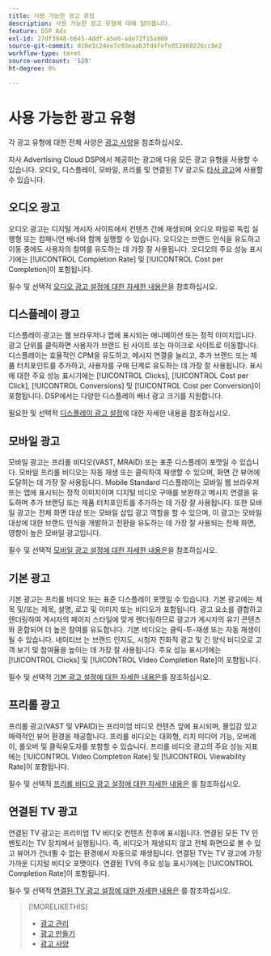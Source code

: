 ```yaml
---
title: 사용 가능한 광고 유형
description: 사용 가능한 광고 유형에 대해 알아봅니다.
feature: DSP Ads
exl-id: 27df3948-b645-4ddf-a5e0-ade72f15a969
source-git-commit: d10e1c24ee7c93eaab3fd4fefe853860226cc8e2
workflow-type: tm+mt
source-wordcount: '529'
ht-degree: 0%

---
```


# 사용 가능한 광고 유형

각 광고 유형에 대한 전체 사양은 [광고 사양](/help/dsp/assets/ad-specs.pdf)을 참조하십시오.

자사 Advertising Cloud DSP에서 제공하는 광고에 다음 모든 광고 유형을 사용할 수 있습니다. 오디오, 디스플레이, 모바일, 프리롤 및 연결된 TV 광고도 [타사 광고](/help/dsp/campaign-management/ads/ad-create-third-party.md)에 사용할 수 있습니다.

## 오디오 광고

오디오 광고는 디지털 게시자 사이트에서 컨텐츠 간에 재생되며 오디오 파일로 독립 실행형 또는 컴패니언 배너와 함께 실행할 수 있습니다. 오디오는 브랜드 인식을 유도하고 이동 중에도 사용자의 참여를 유도하는 데 가장 잘 사용됩니다. 오디오의 주요 성능 표시기에는 [!UICONTROL Completion Rate] 및 [!UICONTROL Cost per Completion]이 포함됩니다.

필수 및 선택적 [오디오 광고 설정에 대한 자세한 내용은](ad-settings-audio.md)을 참조하십시오.

## 디스플레이 광고

디스플레이 광고는 웹 브라우저나 앱에 표시되는 애니메이션 또는 정적 이미지입니다. 광고 단위를 클릭하면 사용자가 브랜드 된 사이트 또는 마이크로 사이트로 이동합니다. 디스플레이는 효율적인 CPM을 유도하고, 메시지 연결을 늘리고, 추가 브랜드 또는 제품 터치포인트를 추가하고, 사용자를 구매 단계로 유도하는 데 가장 잘 사용됩니다. 표시에 대한 주요 성능 표시기에는 [!UICONTROL Clicks], [!UICONTROL Cost per Click], [!UICONTROL Conversions] 및 [!UICONTROL Cost per Conversion]이 포함됩니다. DSP에서는 다양한 디스플레이 배너 광고 크기를 지원합니다.

필요한 및 선택적 [디스플레이 광고 설정](ad-settings-display.md)에 대한 자세한 내용을 참조하십시오.

## 모바일 광고

모바일 광고는 프리롤 비디오(VAST, MRAID) 또는 표준 디스플레이 포맷일 수 있습니다. 모바일 프리롤 비디오는 자동 재생 또는 클릭하여 재생할 수 있으며, 화면 간 뷰어에 도달하는 데 가장 잘 사용됩니다. Mobile Standard 디스플레이는 모바일 웹 브라우저 또는 앱에 표시되는 정적 이미지이며 디지털 비디오 구매를 보완하고 메시지 연결을 유도하며 추가 브랜딩 또는 제품 터치포인트를 추가하는 데 가장 잘 사용됩니다. 또한 모바일 광고는 전체 화면 대상 또는 모바일 삽입 광고 역할을 할 수 있으며, 이 광고는 모바일 대상에 대한 브랜드 인식을 개발하고 전환을 유도하는 데 가장 잘 사용되는 전체 화면, 영향이 높은 모바일 광고입니다.

필수 및 선택적 [모바일 광고 설정에 대한 자세한 내용은](ad-settings-mobile.md)을 참조하십시오.

## 기본 광고

기본 광고는 프리롤 비디오 또는 표준 디스플레이 포맷일 수 있습니다. 기본 광고에는 제목 및/또는 제목, 설명, 로고 및 이미지 또는 비디오가 포함됩니다. 광고 요소를 결합하고 렌더링하여 게시자의 페이지 스타일에 맞게 렌더링하므로 광고가 게시자의 유기 콘텐츠와 혼합되어 더 높은 참여를 유도합니다. 기본 비디오는 클릭-투-재생 또는 자동 재생이 될 수 있습니다. 네이티브 는 브랜드 인지도, 시청자 친화적 광고 및 긴 양식 비디오로 고객 보기 및 참여율을 높이는 데 가장 잘 사용됩니다. 주요 성능 표시기에는 [!UICONTROL Clicks] 및 [!UICONTROL Video Completion Rate]이 포함됩니다.

필수 및 선택적 [기본 광고 설정에 대한 자세한 내용은](ad-settings-native.md)를 참조하십시오.

## 프리롤 광고

프리롤 광고(VAST 및 VPAID)는 프리미엄 비디오 컨텐츠 앞에 표시되며, 몰입감 있고 매력적인 뷰어 환경을 제공합니다. 프리롤 비디오는 대화형, 리치 미디어 기능, 오버레이, 롤오버 및 클릭유도자를 포함할 수 있습니다. 프리롤 비디오 광고의 주요 성능 지표에는 [!UICONTROL Video Completion Rate] 및 [!UICONTROL Viewability Rate]이 포함됩니다.

필수 및 선택적 [프리롤 비디오 광고 설정에 대한 자세한 내용은](ad-settings-pre-roll.md) 를 참조하십시오.

## 연결된 TV 광고

연결된 TV 광고는 프리미엄 TV 비디오 컨텐츠 전후에 표시됩니다. 연결된 모든 TV 인벤토리는 TV 장치에서 실행됩니다. 즉, 비디오가 재생되지 않고 전체 화면으로 볼 수 있고 뷰어가 건너뛸 수 없는 환경에서 자동으로 재생됩니다. 연결된 TV는 TV 광고에 가장 가까운 디지털 비디오 포맷이다. 연결된 TV의 주요 성능 표시기에는 [!UICONTROL Completion Rate]이 포함됩니다.

필수 및 선택적 [연결된 TV 광고 설정에 대한 자세한 내용은](ad-settings-connected-tv.md) 를 참조하십시오.

>[!MORELIKETHIS]
>
>* [광고 관리](ad-about.md)
>* [광고 만들기](ad-create.md)
>* [광고 사양](/help/dsp/assets/ad-specs.pdf)

